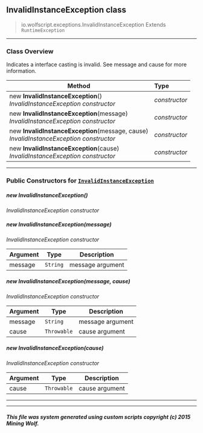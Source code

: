 ## InvalidInstanceException __class__

>io.wolfscript.exceptions.InvalidInstanceException
>Extends `RuntimeException`

---

### Class Overview

Indicates a interface casting is invalid. See message and cause for more information.

Method | Type   
--- | :--- 
new __InvalidInstanceException__() <br> _InvalidInstanceException constructor_ | _constructor_
new __InvalidInstanceException__(message) <br> _InvalidInstanceException constructor_ | _constructor_
new __InvalidInstanceException__(message, cause) <br> _InvalidInstanceException constructor_ | _constructor_
new __InvalidInstanceException__(cause) <br> _InvalidInstanceException constructor_ | _constructor_



---

### Public Constructors for [`InvalidInstanceException`](InvalidInstanceException.md)

##### <a id='invalidinstanceexception'></a>new __InvalidInstanceException__() 

_InvalidInstanceException constructor_


##### <a id='invalidinstanceexception'></a>new __InvalidInstanceException__(message) 

_InvalidInstanceException constructor_

Argument | Type | Description  
--- | --- | --- 
message | `String` | message argument

##### <a id='invalidinstanceexception'></a>new __InvalidInstanceException__(message, cause) 

_InvalidInstanceException constructor_

Argument | Type | Description  
--- | --- | --- 
message | `String` | message argument
cause | `Throwable` | cause argument

##### <a id='invalidinstanceexception'></a>new __InvalidInstanceException__(cause) 

_InvalidInstanceException constructor_

Argument | Type | Description  
--- | --- | --- 
cause | `Throwable` | cause argument

---
---


##### This file was system generated using custom scripts copyright (c) 2015 Mining Wolf.
	

